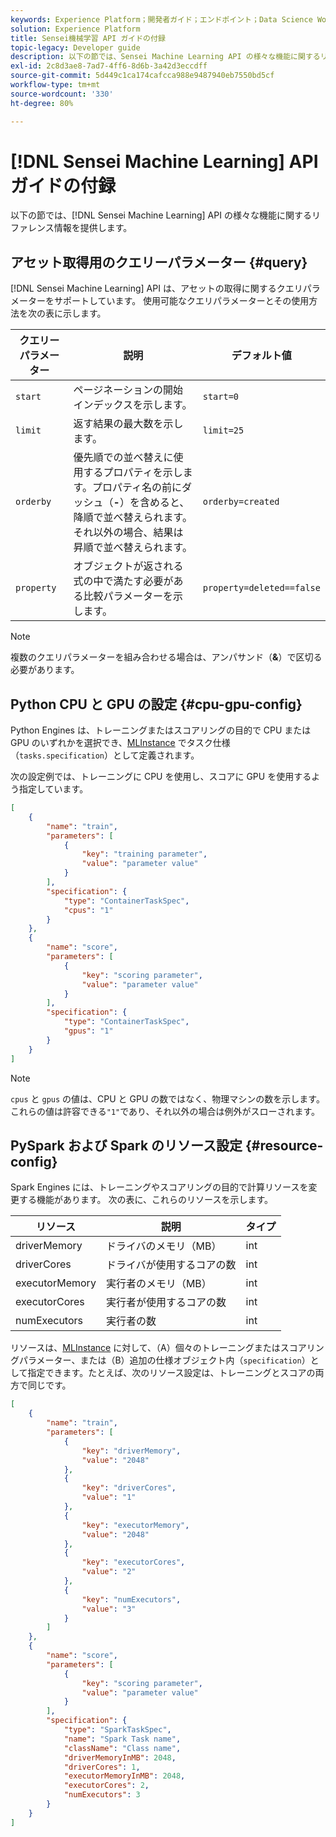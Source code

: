 ```yaml
---
keywords: Experience Platform；開発者ガイド；エンドポイント；Data Science Workspace；人気の高いトピック；
solution: Experience Platform
title: Sensei機械学習 API ガイドの付録
topic-legacy: Developer guide
description: 以下の節では、Sensei Machine Learning API の様々な機能に関するリファレンス情報を提供します。
exl-id: 2c8d3ae8-7ad7-4ff6-8d6b-3a42d3eccdff
source-git-commit: 5d449c1ca174cafcca988e9487940eb7550bd5cf
workflow-type: tm+mt
source-wordcount: '330'
ht-degree: 80%

---
```


# [!DNL Sensei Machine Learning] API ガイドの付録

以下の節では、[!DNL Sensei Machine Learning] API の様々な機能に関するリファレンス情報を提供します。

## アセット取得用のクエリーパラメーター {#query}

[!DNL Sensei Machine Learning] API は、アセットの取得に関するクエリパラメーターをサポートしています。 使用可能なクエリパラメーターとその使用方法を次の表に示します。

| クエリーパラメーター | 説明 | デフォルト値 |
| --------------- | ----------- | ------- |
| `start` | ページネーションの開始インデックスを示します。 | `start=0` |
| `limit` | 返す結果の最大数を示します。 | `limit=25` |
| `orderby` | 優先順での並べ替えに使用するプロパティを示します。プロパティ名の前にダッシュ（**-**）を含めると、降順で並べ替えられます。それ以外の場合、結果は昇順で並べ替えられます。 | `orderby=created` |
| `property` | オブジェクトが返される式の中で満たす必要がある比較パラメーターを示します。 | `property=deleted==false` |

>[!NOTE]
>
>複数のクエリパラメーターを組み合わせる場合は、アンパサンド（**&amp;**）で区切る必要があります。

## Python CPU と GPU の設定 {#cpu-gpu-config}

Python Engines は、トレーニングまたはスコアリングの目的で CPU または GPU のいずれかを選択でき、[MLInstance](./mlinstances.md) でタスク仕様（`tasks.specification`）として定義されます。

次の設定例では、トレーニングに CPU を使用し、スコアに GPU を使用するよう指定しています。

```json
[
    {
        "name": "train",
        "parameters": [
            {
                "key": "training parameter",
                "value": "parameter value"
            }    
        ],
        "specification": {
            "type": "ContainerTaskSpec",
            "cpus": "1"
        }
    },
    {
        "name": "score",
        "parameters": [
            {
                "key": "scoring parameter",
                "value": "parameter value" 
            }
        ],
        "specification": {
            "type": "ContainerTaskSpec",
            "gpus": "1"
        }
    }
]
```

>[!NOTE]
>
>`cpus` と `gpus` の値は、CPU と GPU の数ではなく、物理マシンの数を示します。これらの値は許容できる`"1"`であり、それ以外の場合は例外がスローされます。

## PySpark および Spark のリソース設定 {#resource-config}

Spark Engines には、トレーニングやスコアリングの目的で計算リソースを変更する機能があります。 次の表に、これらのリソースを示します。

| リソース | 説明 | タイプ |
| -------- | ----------- | ---- |
| driverMemory | ドライバのメモリ（MB） | int |
| driverCores | ドライバが使用するコアの数 | int |
| executorMemory | 実行者のメモリ（MB） | int |
| executorCores | 実行者が使用するコアの数 | int |
| numExecutors | 実行者の数 | int |

リソースは、[MLInstance](./mlinstances.md) に対して、（A）個々のトレーニングまたはスコアリングパラメーター、または（B）追加の仕様オブジェクト内（`specification`）として指定できます。たとえば、次のリソース設定は、トレーニングとスコアの両方で同じです。

```json
[
    {
        "name": "train",
        "parameters": [
            {
                "key": "driverMemory",
                "value": "2048"
            },
            {
                "key": "driverCores",
                "value": "1"
            },
            {
                "key": "executorMemory",
                "value": "2048"
            },
            {
                "key": "executorCores",
                "value": "2"
            },
            {
                "key": "numExecutors",
                "value": "3"
            }
        ]
    },
    {
        "name": "score",
        "parameters": [
            {
                "key": "scoring parameter",
                "value": "parameter value"
            }
        ],
        "specification": {
            "type": "SparkTaskSpec",
            "name": "Spark Task name",
            "className": "Class name",
            "driverMemoryInMB": 2048,
            "driverCores": 1,
            "executorMemoryInMB": 2048,
            "executorCores": 2,
            "numExecutors": 3
        }
    }
]
```
